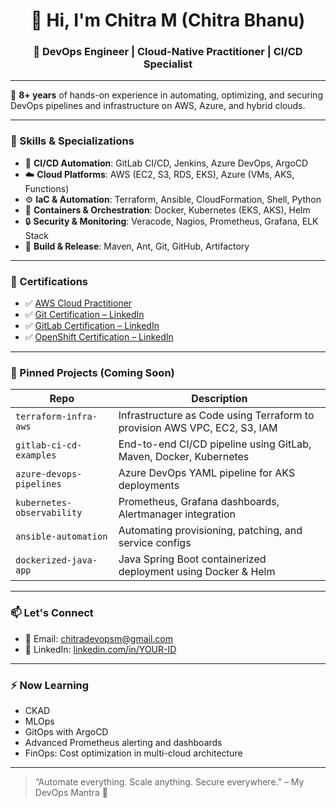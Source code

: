 <h1 align="center">👋 Hi, I'm Chitra M (Chitra Bhanu)</h1>
<h3 align="center">🚀 DevOps Engineer | Cloud-Native Practitioner | CI/CD Specialist</h3>

---

🎯 **8+ years** of hands-on experience in automating, optimizing, and securing DevOps pipelines and infrastructure on AWS, Azure, and hybrid clouds.

---

### 💼 Skills & Specializations
- 🚀 **CI/CD Automation**: GitLab CI/CD, Jenkins, Azure DevOps, ArgoCD
- ☁️ **Cloud Platforms**: AWS (EC2, S3, RDS, EKS), Azure (VMs, AKS, Functions)
- ⚙️ **IaC & Automation**: Terraform, Ansible, CloudFormation, Shell, Python
- 🐳 **Containers & Orchestration**: Docker, Kubernetes (EKS, AKS), Helm
- 🔒 **Security & Monitoring**: Veracode, Nagios, Prometheus, Grafana, ELK Stack
- 🔧 **Build & Release**: Maven, Ant, Git, GitHub, Artifactory

---

### 🔗 Certifications
- ✅ [AWS Cloud Practitioner](https://www.credly.com/badges/abd19f86-2b0a-4269-92c7-72284406e08f/public_url)
- ✅ [Git Certification – LinkedIn](https://www.linkedin.com/learning/certificates/dcbf045715e88d07d0c5abab2119518ee5e15cc399770c3296b089c2da91e296)
- ✅ [GitLab Certification – LinkedIn](https://www.linkedin.com/learning/certificates/c52de27a6938dbc66f8e8e9f65d938ac2d985ef525666d611826917195825463)
- ✅ [OpenShift Certification – LinkedIn](https://www.linkedin.com/learning/certificates/d44ff77bca59c33758df655e81cefe77252f1a9f054e51195202105d9b732d1f)

---

### 📌 Pinned Projects (Coming Soon)

| Repo | Description |
|------|-------------|
| `terraform-infra-aws` | Infrastructure as Code using Terraform to provision AWS VPC, EC2, S3, IAM |
| `gitlab-ci-cd-examples` | End-to-end CI/CD pipeline using GitLab, Maven, Docker, Kubernetes |
| `azure-devops-pipelines` | Azure DevOps YAML pipeline for AKS deployments |
| `kubernetes-observability` | Prometheus, Grafana dashboards, Alertmanager integration |
| `ansible-automation` | Automating provisioning, patching, and service configs |
| `dockerized-java-app` | Java Spring Boot containerized deployment using Docker & Helm |

---

### 📫 Let's Connect

- 💌 Email: [chitradevopsm@gmail.com](mailto:chitradevopsm@gmail.com)
- 💼 LinkedIn: [linkedin.com/in/YOUR-ID](https://www.linkedin.com/in/chitra-m-054022128/) 

---

### ⚡ Now Learning
- CKAD
- MLOps
- GitOps with ArgoCD
- Advanced Prometheus alerting and dashboards
- FinOps: Cost optimization in multi-cloud architecture

---

> “Automate everything. Scale anything. Secure everywhere.” – My DevOps Mantra 🧠
